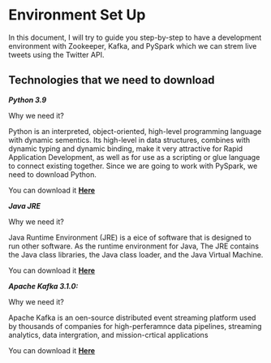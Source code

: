 # Environment Set Up
In this document, I will try to guide you step-by-step to have a development environment with Zookeeper, Kafka, and PySpark which we can strem live tweets using the Twitter API.

## Technologies that we need to download
***Python 3.9***

Why we need it?

Python is an interpreted, object-oriented, high-level programming language with dynamic sementics. Its high-level in data structures, combines with dynamic typing and dynamic binding, make it very attractive for Rapid Application Development, as well as for use as a scripting or glue language to connect existing together. Since we are going to work with PySpark, we need to download Python.

You can download it **[Here](https://www.python.org/downloads/release/python-3912/)**


***Java JRE***

Why we need it?

Java Runtime Environment (JRE) is a eice of software that is designed to run other software. As the runtime environment for Java, The JRE contains the Java class libraries, the Java class loader, and the Java Virtual Machine.

You can download it **[Here](https://www.oracle.com/java/technologies/downloads/#jdk18-windows)**


***Apache Kafka 3.1.0:***

Why we need it?

Apache Kafka is an oen-source distributed event streaming platform used by thousands of companies for high-perferamnce data pipelines, streaming analytics, data intergration, and mission-crtical applications

You can download it **[Here](https://www.apache.org/dyn/closer.cgi?path=/kafka/3.1.0/kafka_2.13-3.1.0.tgz)**
